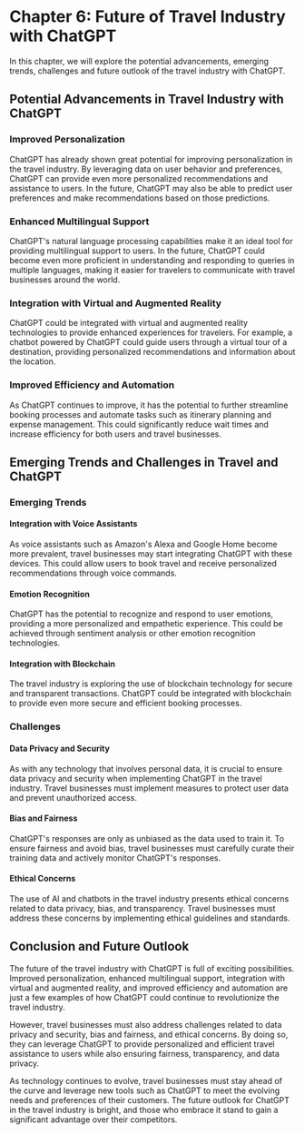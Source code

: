 Chapter 6: Future of Travel Industry with ChatGPT
=================================================

In this chapter, we will explore the potential advancements, emerging trends, challenges and future outlook of the travel industry with ChatGPT.

Potential Advancements in Travel Industry with ChatGPT
------------------------------------------------------

### Improved Personalization

ChatGPT has already shown great potential for improving personalization in the travel industry. By leveraging data on user behavior and preferences, ChatGPT can provide even more personalized recommendations and assistance to users. In the future, ChatGPT may also be able to predict user preferences and make recommendations based on those predictions.

### Enhanced Multilingual Support

ChatGPT's natural language processing capabilities make it an ideal tool for providing multilingual support to users. In the future, ChatGPT could become even more proficient in understanding and responding to queries in multiple languages, making it easier for travelers to communicate with travel businesses around the world.

### Integration with Virtual and Augmented Reality

ChatGPT could be integrated with virtual and augmented reality technologies to provide enhanced experiences for travelers. For example, a chatbot powered by ChatGPT could guide users through a virtual tour of a destination, providing personalized recommendations and information about the location.

### Improved Efficiency and Automation

As ChatGPT continues to improve, it has the potential to further streamline booking processes and automate tasks such as itinerary planning and expense management. This could significantly reduce wait times and increase efficiency for both users and travel businesses.

Emerging Trends and Challenges in Travel and ChatGPT
----------------------------------------------------

### Emerging Trends

#### Integration with Voice Assistants

As voice assistants such as Amazon's Alexa and Google Home become more prevalent, travel businesses may start integrating ChatGPT with these devices. This could allow users to book travel and receive personalized recommendations through voice commands.

#### Emotion Recognition

ChatGPT has the potential to recognize and respond to user emotions, providing a more personalized and empathetic experience. This could be achieved through sentiment analysis or other emotion recognition technologies.

#### Integration with Blockchain

The travel industry is exploring the use of blockchain technology for secure and transparent transactions. ChatGPT could be integrated with blockchain to provide even more secure and efficient booking processes.

### Challenges

#### Data Privacy and Security

As with any technology that involves personal data, it is crucial to ensure data privacy and security when implementing ChatGPT in the travel industry. Travel businesses must implement measures to protect user data and prevent unauthorized access.

#### Bias and Fairness

ChatGPT's responses are only as unbiased as the data used to train it. To ensure fairness and avoid bias, travel businesses must carefully curate their training data and actively monitor ChatGPT's responses.

#### Ethical Concerns

The use of AI and chatbots in the travel industry presents ethical concerns related to data privacy, bias, and transparency. Travel businesses must address these concerns by implementing ethical guidelines and standards.

Conclusion and Future Outlook
-----------------------------

The future of the travel industry with ChatGPT is full of exciting possibilities. Improved personalization, enhanced multilingual support, integration with virtual and augmented reality, and improved efficiency and automation are just a few examples of how ChatGPT could continue to revolutionize the travel industry.

However, travel businesses must also address challenges related to data privacy and security, bias and fairness, and ethical concerns. By doing so, they can leverage ChatGPT to provide personalized and efficient travel assistance to users while also ensuring fairness, transparency, and data privacy.

As technology continues to evolve, travel businesses must stay ahead of the curve and leverage new tools such as ChatGPT to meet the evolving needs and preferences of their customers. The future outlook for ChatGPT in the travel industry is bright, and those who embrace it stand to gain a significant advantage over their competitors.
